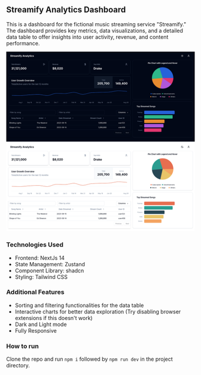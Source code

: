 ## Streamify Analytics Dashboard

This is a dashboard for the fictional music streaming service "Streamify." The dashboard provides key metrics, data visualizations, and a detailed data table to offer insights into user activity, revenue, and content performance.

![screenshot-dark](./screenshots/Screenshot_20240905_123745.png)
![screenshot-light](./screenshots/Screenshot_20240905_123819.png)


### Technologies Used

- Frontend: NextJs 14
- State Management: Zustand
- Component Library: shadcn
- Styling: Tailwind CSS

### Additional Features
- Sorting and filtering functionalities for the data table
- Interactive charts for better data exploration (Try disabling browser extensions if this doesn't work)
- Dark and Light mode
- Fully Responsive

### How to run
Clone the repo and run `npm i` followed by `npm run dev` in the project directory. 


